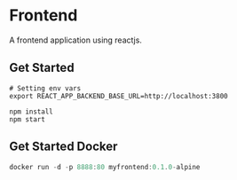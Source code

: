 # Frontend
A frontend application using reactjs.

## Get Started

```
# Setting env vars
export REACT_APP_BACKEND_BASE_URL=http://localhost:3800

npm install
npm start
```

## Get Started Docker

``` powershell
docker run -d -p 8888:80 myfrontend:0.1.0-alpine
```